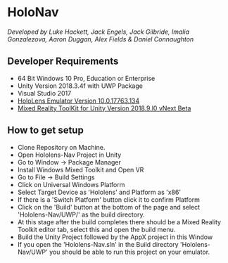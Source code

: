 # HoloNav
_Developed by Luke Hackett, Jack Engels, Jack Gilbride, Imalia Gonzalezova, Aaron Duggan, Alex Fields & Daniel Connaughton_

## Developer Requirements

* 64 Bit Windows 10 Pro, Education or Enterprise
* Unity Version 2018.3.4f with UWP Package
* Visual Studio 2017
* [HoloLens Emulator Version 10.0.17763.134](https://docs.microsoft.com/en-us/windows/mixed-reality/using-the-hololens-emulator)
* [Mixed Reality ToolKit for Unity Version 2018.9.l0 vNext Beta](https://github.com/Microsoft/MixedRealityToolkit-Unity/releases/tag/2018.9.0-Beta)

## How to get setup

* Clone Repository on Machine.
* Open Hololens-Nav Project in Unity
* Go to Window -> Package Manager
* Install Windows Mixed Toolkit and Open VR
* Go to File -> Build Settings
* Click on Universal Windows Platform
* Select Target Device as 'Hololens' and Platform as 'x86'
* If there is a 'Switch Platform' button click it to confirm Platform
* Click on the 'Build' button at the bottom of the page
and select 'Hololens-Nav/UWP/' as the build directory.
* At this stage after the build completes there should be a Mixed Reality Toolkit
editor tab, select this and open the build menu.
* Build the Unity Project followed by the AppX project in this Window
* If you open the 'Hololens-Nav.sln' in the Build directory 'Hololens-Nav/UWP' you
should be able to run this project on your emulator.
